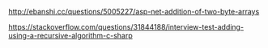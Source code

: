﻿http://ebanshi.cc/questions/5005227/asp-net-addition-of-two-byte-arrays

https://stackoverflow.com/questions/31844188/interview-test-adding-using-a-recursive-algorithm-c-sharp